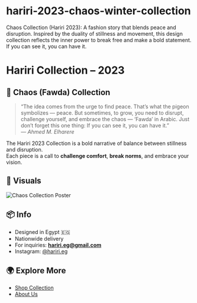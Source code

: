 # hariri-2023-chaos-winter-collection
Chaos Collection (Hariri 2023): A fashion story that blends peace and disruption. Inspired by the duality of stillness and movement, this design collection reflects the inner power to break free and make a bold statement. If you can see it, you can have it.
# Hariri Collection – 2023

## 🧵 Chaos (Fawda) Collection

> “The idea comes from the urge to find peace. That’s what the pigeon symbolizes — peace. But sometimes, to grow, you need to disrupt, challenge yourself, and embrace the chaos — ‘Fawda’ in Arabic. Just don’t forget this one thing: If you can see it, you can have it.”  
> — *Ahmed M. Elharere*

The Hariri 2023 Collection is a bold narrative of balance between stillness and disruption.  
Each piece is a call to **challenge comfort**, **break norms**, and embrace your vision.

## 📸 Visuals
![Chaos Collection Poster](https://www.canva.com/design/DAGvatKnOjI/EsjjHp8KZhdx_t0NBofcNA/view?utm_content=DAGvatKnOjI&utm_campaign=designshare&utm_medium=link2&utm_source=uniquelinks&utlId=h5b4bde4357#3)

## 📦 Info
- Designed in Egypt 🇪🇬
- Nationwide delivery
- For inquiries: **hariri.eg@gmail.com**
- Instagram: [@hariri.eg](https://www.instagram.com/hariri.eg)

## 🌍 Explore More
- [Shop Collection](https://haririeg.netlify.app/static/cart)
- [About Us](https://haririeg.netlify.app/static/about)

